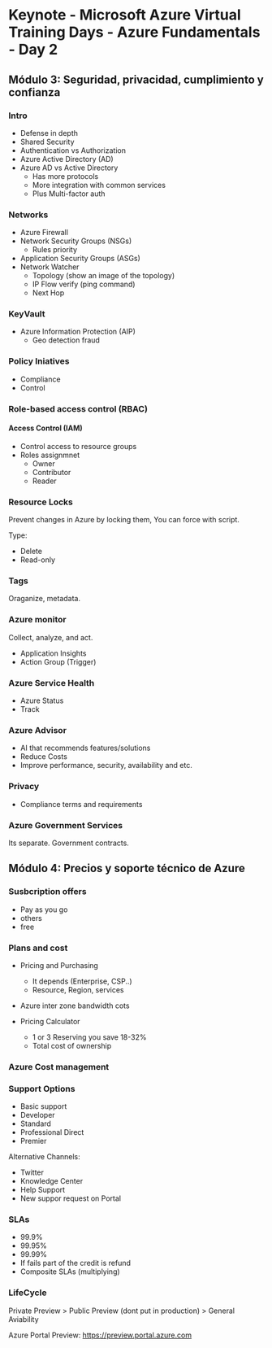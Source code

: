 # Keynote - Microsoft Azure Virtual Training Days - Azure Fundamentals - Day 2

## Módulo 3: Seguridad, privacidad, cumplimiento y confianza

### Intro

- Defense in depth
- Shared Security
- Authentication vs Authorization
- Azure Active Directory (AD)
- Azure AD vs Active Directory
    + Has more protocols
    + More integration with common services
    + Plus Multi-factor auth

### Networks

- Azure Firewall
- Network Security Groups (NSGs)
    + Rules priority
- Application Security Groups (ASGs)
- Network Watcher
    + Topology (show an image of the topology)
    + IP Flow verify (ping command)
    + Next Hop

### KeyVault

- Azure Information Protection (AIP)
    + Geo detection fraud

### Policy Iniatives

- Compliance
- Control

### Role-based access control (RBAC)

#### Access Control (IAM)

- Control access to resource groups
- Roles assignmnet
    + Owner
    + Contributor
    + Reader

### Resource Locks

Prevent changes in Azure by locking them, You can force with script.

Type:
- Delete
- Read-only

### Tags

Oraganize, metadata.

### Azure monitor

Collect, analyze, and act.

- Application Insights
- Action Group (Trigger)

### Azure Service Health

- Azure Status
- Track

### Azure Advisor

- AI that recommends features/solutions
- Reduce Costs
- Improve performance, security, availability and etc.

### Privacy

- Compliance terms and requirements

### Azure Government Services

Its separate. Government contracts.

## Módulo 4: Precios y soporte técnico de Azure

### Susbcription offers

- Pay as you go
- others
- free

### Plans and cost

- Pricing and Purchasing
    + It depends (Enterprise, CSP..)
    + Resource, Region, services

- Azure inter zone bandwidth cots
- Pricing Calculator
    + 1 or 3 Reserving you save 18-32%
    + Total cost of ownership 

### Azure Cost management

### Support Options

- Basic support
- Developer
- Standard
- Professional Direct
- Premier

Alternative Channels: 

- Twitter
- Knowledge Center
- Help Support
- New suppor request on Portal

### SLAs

- 99.9%
- 99.95%
- 99.99%
- If fails part of the credit is refund
- Composite SLAs (multiplying)

### LifeCycle

Private Preview > Public Preview (dont put in production) > General Aviability

Azure Portal Preview: https://preview.portal.azure.com




